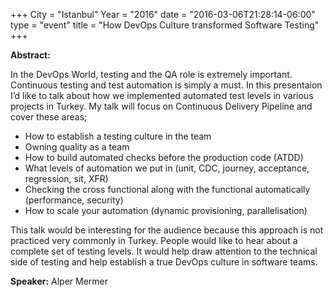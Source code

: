 +++
City = "Istanbul"
Year = "2016"
date = "2016-03-06T21:28:14-06:00"
type = "event"
title = "How DevOps Culture transformed Software Testing"
+++

**Abstract:**

In the DevOps World, testing and the QA role is extremely important. Continuous testing and test automation is simply a must. In this presentaion I’d like to talk about how we implemented automated test levels in various projects in Turkey. My talk will focus on Continuous Delivery Pipeline and cover these areas;

* How to establish a testing culture in the team
* Owning quality as a team
* How to build automated checks before the production code (ATDD)
* What levels of automation we put in (unit, CDC, journey, acceptance, regression, sit, XFR)
* Checking  the cross functional along with the functional automatically (performance, security)
* How to scale your automation (dynamic provisioning, parallelisation)

This talk would be interesting for the audience because this approach is not practiced very commonly in Turkey. People would like to hear about a complete set of testing levels. It would help draw attention to the technical side of testing and help establish a true DevOps culture in software teams.  

**Speaker:**
Alper Mermer


